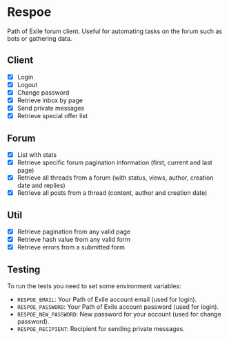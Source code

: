 # Respoe

Path of Exile forum client. Useful for automating tasks on the forum such as bots or gathering data.

## Client

- [x] Login
- [x] Logout
- [x] Change password
- [x] Retrieve inbox by page
- [x] Send private messages
- [x] Retrieve special offer list

## Forum

- [x] List with stats
- [x] Retrieve specific forum pagination information (first, current and last page)
- [x] Retrieve all threads from a forum (with status, views, author, creation date and replies)
- [x] Retrieve all posts from a thread (content, author and creation date)

## Util

- [x] Retrieve pagination from any valid page
- [x] Retrieve hash value from any valid form
- [x] Retrieve errors from a submitted form

## Testing

To run the tests you need to set some environment variables:

- `RESPOE_EMAIL`: Your Path of Exile account email (used for login).
- `RESPOE_PASSWORD`: Your Path of Exile account password (used for login).
- `RESPOE_NEW_PASSWORD`: New password for your account (used for change password).
- `RESPOE_RECIPIENT`: Recipient for sending private messages.